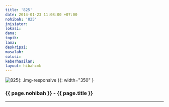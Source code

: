 ```yaml
---
title: '825'
date: 2014-01-23 11:08:00 +07:00
nohibah: '825'
inisiator:
lokasi:
dana:
topik:
lama:
deskripsi:
masalah:
solusi:
keberhasilan:
layout: hibahcmb
---
```


![825](/static/img/hibahcmb/825.png){: .img-responsive }{: width="350" }

### {{ page.nohibah }} - {{ page.title }}

---
